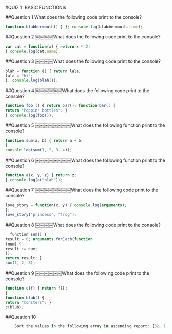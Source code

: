 #QUIZ 1: BASIC FUNCTIONS

##Question 1
What does the following code print to the console?
```javascript
function blabbermouth() { }; console.log(blabbermouth.name);
```

##Question 2
￼￼￼￼What does the following code print to the console?
```javascript
var cat = function(x) { return x * 2;
} console.log(cat.name);
```

##Question 3
￼￼￼￼What does the following code print to the console?
```javascript
blah = function () { return lala;
lala = "hi";
}; console.log(blah());
```

##Question 4
￼￼￼￼￼￼What does the following code print to the console?
```javascript
function foo () { return bar(); function bar() {
return "Poppin' bottles"; }
} console.log(foo());
```

##Question 5
￼￼￼￼￼￼￼￼What does the following function print to the console?
```javascript
function sum(a, b) { return a + b;
}
console.log(sum(1, 2, 3, 4));
```

##Question 6
￼￼￼￼￼￼￼￼What does the following function print to the console?
```javascript
function a(x, y, z) { return z;
} console.log(a("blah"));
```

##Question 7
￼￼￼￼￼￼￼￼What does the following code print to the console?
```javascript
love_story = function(x, y) { console.log(arguments);
};
love_story("princess", "frog");
```

##Question 8
￼￼￼￼What does the following code print to the console?
```javascript
￼￼function sum() {
result = 0; arguments.forEach(function
(num) {
result += num;
});
return result; }
sum(1, 2, 3);
```

##Question 9
￼￼￼￼￼￼What does the following code print to the console?
```javascript
function c(f) { return f();
}
function blub() {
return "monsters"; }
c(blub);
```


##Question 10
```javascript
￼￼￼￼Sort the values in the following array in ascending report: [32, 1, 44, 9]
```
